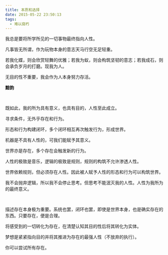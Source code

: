 ```yaml
---
title: 本质和选择
date: 2015-05-22 23:50:13
tags:
  - 难以腐朽
---
```


我总是要将所学所见的一切事物最终指向人性。

凡事皆无所谓，作为玩物本身的意志天马行空无足轻重。

若我化蝶，则会欣赏轻舞的优雅；若我为蚁，则会构筑坚韧的意志；若我成石，则会承负岁月的打磨。现我为人。

无目的性不重要，我会作为人本身努力存活。

__黯韵__

<br />

既如此，我的所为具有意义，也具有目的，人性至此成立。

寻求条件，无外乎存在和行为。

形态和行为构建闭环，多个闭环相互再次触发行为，形成世界。

机器是不具有人性的，可我们能赋予其意义。

世界亦是存在，多个存在会触发新的行为。

人性的极致是音乐，逻辑的极致是规则，规则的构筑不允许渗透人性。

世界依赖规则，但必须存在人性。因此被人赋予人性的形态和行为可以构筑世界。

我不会抛弃逻辑，所以我不会停止思考。但思考不能泯灭我的人性。人性为我所为的最终意义。


<br />

描述存在本身极为重要。系统也罢，闭环也罢，即使是世界本身，也是确实存在的东西。只要存在，便是合理。

将感受到的一切转化为存在，在清楚认知其目的性后将其转化为实体。

梦想是紧紧指向目的并将其推进为存在的最强人性（不放弃的执行）。

你可以尝试所有存在。
